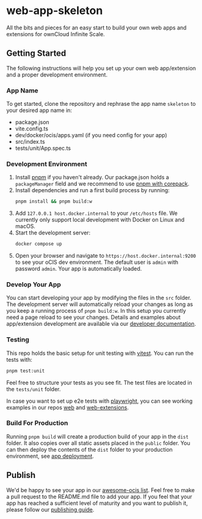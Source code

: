 # web-app-skeleton
All the bits and pieces for an easy start to build your own web apps and extensions for ownCloud Infinite Scale.

## Getting Started
The following instructions will help you set up your own web app/extension and a proper development environment.

### App Name
To get started, clone the repository and rephrase the app name `skeleton` to your desired app name in:
- package.json
- vite.config.ts
- dev/docker/ocis/apps.yaml (if you need config for your app)
- src/index.ts
- tests/unit/App.spec.ts

### Development Environment
1. Install [pnpm](https://pnpm.io/installation) if you haven't already. Our package.json holds a `packageManager` field and we recommend to use [pnpm with corepack](https://pnpm.io/installation#using-corepack).
2. Install dependencies and run a first build process by running:
   ```bash
   pnpm install && pnpm build:w
   ```
3. Add `127.0.0.1 host.docker.internal` to your `/etc/hosts` file. We currently only support local development with Docker on Linux and macOS.
4. Start the development server:
   ```bash
   docker compose up
   ```
5. Open your browser and navigate to `https://host.docker.internal:9200` to see your oCIS dev environment. The default user is `admin` with password `admin`. Your app is automatically loaded.

### Develop Your App
You can start developing your app by modifying the files in the `src` folder. The development server will automatically reload your changes as long as you keep a running process of `pnpm build:w`. In this setup you currently need a page reload to see your changes.
Details and examples about app/extension development are available via our [developer documentation](https://owncloud.dev/clients/web/extension-system/).

### Testing
This repo holds the basic setup for unit testing with [vitest](https://vitest.dev/guide/). You can run the tests with:
```bash
pnpm test:unit
```
Feel free to structure your tests as you see fit. The test files are located in the `tests/unit` folder.

In case you want to set up e2e tests with [playwright](https://playwright.io), you can see working examples in our repos [web](https://github.com/owncloud/web) and [web-extensions](https://github.com/owncloud/web-extensions).

### Build For Production
Running `pnpm build` will create a production build of your app in the `dist` folder. It also copies over all static assets placed in the `public` folder. You can then deploy the contents of the `dist` folder to your production environment, see [app deployment](https://owncloud.dev/services/web/#web-apps).

## Publish
We'd be happy to see your app in our [awesome-ocis list](https://github.com/owncloud/awesome-ocis/blob/main/README.md). Feel free to make a pull request to the README.md file to add your app.
If you feel that your app has reached a sufficient level of maturity and you want to publish it, please follow our [publishing guide](https://github.com/owncloud/awesome-ocis/tree/main/webApps).
